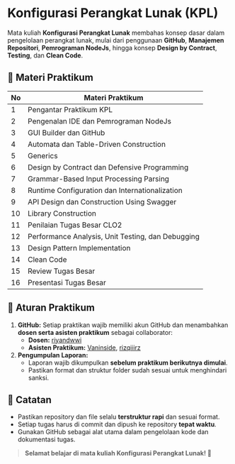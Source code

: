 # Konfigurasi Perangkat Lunak (KPL)

Mata kuliah **Konfigurasi Perangkat Lunak** membahas konsep dasar dalam pengelolaan perangkat lunak, mulai dari penggunaan **GitHub**, **Manajemen Repositori**, **Pemrograman NodeJs**, hingga konsep **Design by Contract**, **Testing**, dan **Clean Code**.

## 🔹 Materi Praktikum

| No  | Materi Praktikum                                  |
| --- | ------------------------------------------------- |
| 1   | Pengantar Praktikum KPL                           |
| 2   | Pengenalan IDE dan Pemrograman NodeJs             |
| 3   | GUI Builder dan GitHub                            |
| 4   | Automata dan Table-Driven Construction            |
| 5   | Generics                                          |
| 6   | Design by Contract dan Defensive Programming      |
| 7   | Grammar-Based Input Processing Parsing            |
| 8   | Runtime Configuration dan Internationalization    |
| 9   | API Design dan Construction Using Swagger         |
| 10  | Library Construction                              |
| 11  | Penilaian Tugas Besar CLO2                        |
| 12  | Performance Analysis, Unit Testing, dan Debugging |
| 13  | Design Pattern Implementation                     |
| 14  | Clean Code                                        |
| 15  | Review Tugas Besar                                |
| 16  | Presentasi Tugas Besar                            |

## 🎯 Aturan Praktikum

1. **GitHub:** Setiap praktikan wajib memiliki akun GitHub dan menambahkan **dosen serta asisten praktikum** sebagai collaborator:
   - **Dosen:** [riyandwwi](https://github.com/riyandwwi)
   - **Asisten Praktikum:** [Vaninside](https://github.com/Vaninside), [rizqiiirz](https://github.com/rizqiiirz)
2. **Pengumpulan Laporan:**
   - Laporan wajib dikumpulkan **sebelum praktikum berikutnya dimulai**.
   - Pastikan format dan struktur folder sudah sesuai untuk menghindari sanksi.

## 📢 Catatan

- Pastikan repository dan file selalu **terstruktur rapi** dan sesuai format.
- Setiap tugas harus di commit dan dipush ke repository **tepat waktu**.
- Gunakan GitHub sebagai alat utama dalam pengelolaan kode dan dokumentasi tugas.

> **Selamat belajar di mata kuliah Konfigurasi Perangkat Lunak! 🚀**
